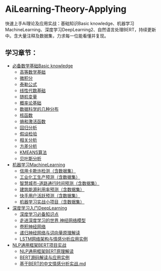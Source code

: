 # AiLearning-Theory-Applying

快速上手Ai理论及应用实战：基础知识Basic knowledge、机器学习MachineLearning、深度学习DeepLearning2、自然语言处理BERT，持续更新中。含大量注释及数据集，力求每一位能看懂并复现。



## 学习章节：

<ul>
    <li><a href='https://github.com/ben1234560/AiLearning-Theory-Applying/blob/master/%E5%BF%85%E5%A4%87%E6%95%B0%E5%AD%A6%E5%9F%BA%E7%A1%80.md'>必备数学基础Basic knowledge</a>
        <ul>
            <li><a href='https://github.com/ben1234560/AiLearning-Theory-Applying/blob/master/%E5%BF%85%E5%A4%87%E6%95%B0%E5%AD%A6%E5%9F%BA%E7%A1%80.md#%E9%AB%98%E7%AD%89%E6%95%B0%E5%AD%A6%E5%9F%BA%E7%A1%80'>高等数学基础</a>
            </li>
            <li><a href='https://github.com/ben1234560/AiLearning-Theory-Applying/blob/master/%E5%BF%85%E5%A4%87%E6%95%B0%E5%AD%A6%E5%9F%BA%E7%A1%80.md#%E5%BE%AE%E7%A7%AF%E5%88%86'>微积分</a>
        <li><a href='https://github.com/ben1234560/AiLearning-Theory-Applying/blob/master/%E5%BF%85%E5%A4%87%E6%95%B0%E5%AD%A6%E5%9F%BA%E7%A1%80.md#%E6%B3%B0%E5%8B%92%E5%85%AC%E5%BC%8F'>泰勒公式</a>
    <li><a href='https://github.com/ben1234560/AiLearning-Theory-Applying/blob/master/%E5%BF%85%E5%A4%87%E6%95%B0%E5%AD%A6%E5%9F%BA%E7%A1%80.md#%E7%BA%BF%E6%80%A7%E4%BB%A3%E6%95%B0%E5%9F%BA%E7%A1%80'>线性代数基础</a>
        <li><a href='https://github.com/ben1234560/AiLearning-Theory-Applying/blob/master/%E5%BF%85%E5%A4%87%E6%95%B0%E5%AD%A6%E5%9F%BA%E7%A1%80.md#%E9%9A%8F%E6%9C%BA%E5%8F%98%E9%87%8F'>随机变量</a>
        <li><a href='https://github.com/ben1234560/AiLearning-Theory-Applying/blob/master/%E5%BF%85%E5%A4%87%E6%95%B0%E5%AD%A6%E5%9F%BA%E7%A1%80.md#%E6%A6%82%E7%8E%87%E8%AE%BA%E5%9F%BA%E7%A1%80'>概率论基础</a>
            <li><a href='https://github.com/ben1234560/AiLearning-Theory-Applying/blob/master/%E5%BF%85%E5%A4%87%E6%95%B0%E5%AD%A6%E5%9F%BA%E7%A1%80.md#%E6%95%B0%E6%8D%AE%E7%A7%91%E5%AD%A6%E7%9A%84%E5%87%A0%E7%A7%8D%E5%88%86%E5%B8%83'>数据科学的几种分布</a>
            <li><a href='https://github.com/ben1234560/AiLearning-Theory-Applying/blob/master/%E5%BF%85%E5%A4%87%E6%95%B0%E5%AD%A6%E5%9F%BA%E7%A1%80.md#%E6%A0%B8%E5%87%BD%E6%95%B0'>核函数</a>
            <li><a href='https://github.com/ben1234560/AiLearning-Theory-Applying/blob/master/%E5%BF%85%E5%A4%87%E6%95%B0%E5%AD%A6%E5%9F%BA%E7%A1%80.md#%E7%86%B5%E5%92%8C%E6%BF%80%E6%B4%BB%E5%87%BD%E6%95%B0'>熵和激活函数</a>
            <li><a href='https://github.com/ben1234560/AiLearning-Theory-Applying/blob/master/%E5%BF%85%E5%A4%87%E6%95%B0%E5%AD%A6%E5%9F%BA%E7%A1%80.md#%E5%9B%9E%E5%BD%92%E5%88%86%E6%9E%90'>回归分析</a>
            <li><a href='https://github.com/ben1234560/AiLearning-Theory-Applying/tree/master/notebook_%E5%BF%85%E5%A4%87%E6%95%B0%E5%AD%A6%E5%9F%BA%E7%A1%80/%E5%81%87%E8%AE%BE%E6%A3%80%E9%AA%8C%E7%AB%A0%E8%8A%82'>假设检验</a>
            <li><a href='https://github.com/ben1234560/AiLearning-Theory-Applying/tree/master/notebook_%E5%BF%85%E5%A4%87%E6%95%B0%E5%AD%A6%E5%9F%BA%E7%A1%80/%E7%9B%B8%E5%85%B3%E5%88%86%E6%9E%90%E7%AB%A0%E8%8A%82'>相关分析</a>
            <li><a href='https://github.com/ben1234560/AiLearning-Theory-Applying/tree/master/notebook_%E5%BF%85%E5%A4%87%E6%95%B0%E5%AD%A6%E5%9F%BA%E7%A1%80/%E7%9B%B8%E5%85%B3%E5%88%86%E6%9E%90%E7%AB%A0%E8%8A%82'>方差分析</a>
            <li><a href='https://github.com/ben1234560/AiLearning-Theory-Applying/blob/master/%E5%BF%85%E5%A4%87%E6%95%B0%E5%AD%A6%E5%9F%BA%E7%A1%80.md#kmeans%E7%AE%97%E6%B3%95'>KMEANS算法</a>
            <li><a href='https://github.com/ben1234560/AiLearning-Theory-Applying/blob/master/%E5%BF%85%E5%A4%87%E6%95%B0%E5%AD%A6%E5%9F%BA%E7%A1%80.md#%E8%B4%9D%E5%8F%B6%E6%96%AF%E5%88%86%E6%9E%90'>贝叶斯分析</a>
        </ul>
    <li><a href='https://github.com/ben1234560/AiLearning-Theory-Applying/tree/master/%E6%9C%BA%E5%99%A8%E5%AD%A6%E4%B9%A0%E7%AB%9E%E8%B5%9B%E5%AE%9E%E6%88%98_%E4%BC%98%E8%83%9C%E8%A7%A3%E5%86%B3%E6%96%B9%E6%A1%88'>机器学习MachineLearning</a> 
    <ul>
        <li><a href='https://github.com/ben1234560/AiLearning-Theory-Applying/tree/master/%E6%9C%BA%E5%99%A8%E5%AD%A6%E4%B9%A0%E7%AB%9E%E8%B5%9B%E5%AE%9E%E6%88%98_%E4%BC%98%E8%83%9C%E8%A7%A3%E5%86%B3%E6%96%B9%E6%A1%88/%E4%BF%A1%E7%94%A8%E5%8D%A1%E6%AC%BA%E8%AF%88%E6%A3%80%E6%B5%8B'>信用卡欺诈检测（含数据集）</a>
        <li><a href='https://github.com/ben1234560/AiLearning-Theory-Applying/tree/master/%E6%9C%BA%E5%99%A8%E5%AD%A6%E4%B9%A0%E7%AB%9E%E8%B5%9B%E5%AE%9E%E6%88%98_%E4%BC%98%E8%83%9C%E8%A7%A3%E5%86%B3%E6%96%B9%E6%A1%88/%E5%B7%A5%E4%B8%9A%E5%8C%96%E5%B7%A5%E7%94%9F%E4%BA%A7%E9%A2%84%E6%B5%8B'>工业化工生产预测（含数据集）</a>
        <li><a href='https://github.com/ben1234560/AiLearning-Theory-Applying/tree/master/%E6%9C%BA%E5%99%A8%E5%AD%A6%E4%B9%A0%E7%AB%9E%E8%B5%9B%E5%AE%9E%E6%88%98_%E4%BC%98%E8%83%9C%E8%A7%A3%E5%86%B3%E6%96%B9%E6%A1%88/%E6%99%BA%E6%85%A7%E5%9F%8E%E5%B8%82-%E9%81%93%E8%B7%AF%E9%80%9A%E8%A1%8C%E6%97%B6%E9%97%B4%E9%A2%84%E6%B5%8B'>智慧城市-道路通行时间预测（含数据集）</a>
        <li><a href='https://github.com/ben1234560/AiLearning-Theory-Applying/tree/master/%E6%9C%BA%E5%99%A8%E5%AD%A6%E4%B9%A0%E7%AB%9E%E8%B5%9B%E5%AE%9E%E6%88%98_%E4%BC%98%E8%83%9C%E8%A7%A3%E5%86%B3%E6%96%B9%E6%A1%88/%E5%BB%BA%E7%AD%91%E8%83%BD%E6%BA%90%E5%88%A9%E7%94%A8%E7%8E%87%E9%A2%84%E6%B5%8B'>建筑能源利用率预测（含数据集）</a>
		<li><a href='https://github.com/ben1234560/AiLearning-Theory-Applying/tree/master/%E6%9C%BA%E5%99%A8%E5%AD%A6%E4%B9%A0%E7%AB%9E%E8%B5%9B%E5%AE%9E%E6%88%98_%E4%BC%98%E8%83%9C%E8%A7%A3%E5%86%B3%E6%96%B9%E6%A1%88/%E5%BF%AB%E6%89%8B%E7%9F%AD%E8%A7%86%E9%A2%91%E7%94%A8%E6%88%B7%E6%B4%BB%E8%B7%83%E5%BA%A6%E5%88%86%E6%9E%90'>快手用户活跃预测（含数据集）</a>
        <li><a href='https://github.com/ben1234560/AiLearning-Theory-Applying/tree/master/%E6%9C%BA%E5%99%A8%E5%AD%A6%E4%B9%A0%E7%AB%9E%E8%B5%9B%E5%AE%9E%E6%88%98_%E4%BC%98%E8%83%9C%E8%A7%A3%E5%86%B3%E6%96%B9%E6%A1%88/%E6%9C%BA%E5%99%A8%E5%AD%A6%E4%B9%A0%E5%AE%9E%E6%88%98%E5%B0%8F%E9%A1%B9%E7%9B%AE'>机器学习实战小项目（含数据集）</a>
	</ul>
    <li><a href='https://github.com/ben1234560/AiLearning-Theory-Applying/tree/master/%E6%B7%B1%E5%BA%A6%E5%AD%A6%E4%B9%A0%E5%85%A5%E9%97%A8'>深度学习入门DeepLearning</a> 
        <ul>
            <li><a href='https://github.com/ben1234560/AiLearning-Theory-Applying/blob/master/%E6%B7%B1%E5%BA%A6%E5%AD%A6%E4%B9%A0%E5%85%A5%E9%97%A8/%E7%AC%AC%E4%B8%80%E7%AB%A0%E2%80%94%E2%80%94%E6%B7%B1%E5%BA%A6%E5%AD%A6%E4%B9%A0%E5%BF%85%E5%A4%87%E7%9F%A5%E8%AF%86%E7%82%B9.md'>深度学习必备知识点</a>
            <li><a href='https://github.com/ben1234560/AiLearning-Theory-Applying/blob/master/%E6%B7%B1%E5%BA%A6%E5%AD%A6%E4%B9%A0%E5%85%A5%E9%97%A8/%E7%AC%AC%E4%BA%8C%E7%AB%A0%E2%80%94%E2%80%94%E8%B5%B0%E8%BF%9B%E6%B7%B1%E5%BA%A6%E5%AD%A6%E4%B9%A0%E7%9A%84%E4%B8%96%E7%95%8C%20%E7%A5%9E%E7%BB%8F%E7%BD%91%E7%BB%9C%E6%A8%A1%E5%9E%8B.md'>走进深度学习的世界 神经网络模型</a>
            <li><a href='https://github.com/ben1234560/AiLearning-Theory-Applying/blob/master/%E6%B7%B1%E5%BA%A6%E5%AD%A6%E4%B9%A0%E5%85%A5%E9%97%A8/%E7%AC%AC%E4%B8%89%E7%AB%A0%E2%80%94%E2%80%94%E5%8D%B7%E7%A7%AF%E7%A5%9E%E7%BB%8F%E7%BD%91%E7%BB%9C.md'>卷积神经网络</a>
            <li><a href='https://github.com/ben1234560/AiLearning-Theory-Applying/blob/master/%E6%B7%B1%E5%BA%A6%E5%AD%A6%E4%B9%A0%E5%85%A5%E9%97%A8/%E7%AC%AC%E5%9B%9B%E7%AB%A0%E2%80%94%E2%80%94%E9%80%92%E5%BD%92%E7%A5%9E%E7%BB%8F%E7%BD%91%E7%BB%9C%E4%B8%8E%E8%AF%8D%E5%90%91%E9%87%8F%E5%8E%9F%E7%90%86%E8%A7%A3%E8%AF%BB.md'>递归神经网络与词向量原理解读</a>
            <li><a href='https://github.com/ben1234560/AiLearning-Theory-Applying/tree/master/%E6%B7%B1%E5%BA%A6%E5%AD%A6%E4%B9%A0%E5%85%A5%E9%97%A8/%E7%AC%AC%E4%BA%94%E7%AB%A0%E2%80%94%E2%80%94LSTM%E7%BD%91%E7%BB%9C%E6%9E%B6%E6%9E%84%E4%B8%8E%E6%83%85%E6%84%9F%E5%88%86%E6%9E%90%E5%BA%94%E7%94%A8%E5%AE%9E%E4%BE%8B'>LSTM网络架构与情感分析应用实例</a>
        </ul>
        <li><a href='https://github.com/ben1234560/AiLearning-Theory-Applying/tree/master/NLP%E9%80%9A%E7%94%A8%E6%A1%86%E6%9E%B6BERT%E9%A1%B9%E7%9B%AE%E5%AE%9E%E6%88%98'>NLP通用框架BERT项目实战</a>
        <ul>
            <li><a href='https://github.com/ben1234560/AiLearning-Theory-Applying/blob/master/NLP%E9%80%9A%E7%94%A8%E6%A1%86%E6%9E%B6BERT%E9%A1%B9%E7%9B%AE%E5%AE%9E%E6%88%98/%E7%AC%AC%E4%B8%80%E7%AB%A0%E2%80%94%E2%80%94NLP%E9%80%9A%E7%94%A8%E6%A1%86%E6%9E%B6BERT%E5%8E%9F%E7%90%86%E8%A7%A3%E8%AF%BB.md'>NLP通用框架BERT原理解读</a>
            <li><a href='https://github.com/ben1234560/AiLearning-Theory-Applying/tree/master/NLP%E9%80%9A%E7%94%A8%E6%A1%86%E6%9E%B6BERT%E9%A1%B9%E7%9B%AE%E5%AE%9E%E6%88%98/%E7%AC%AC%E4%BA%8C%E7%AB%A0%E2%80%94%E2%80%94BERT%E6%BA%90%E7%A0%81%E8%A7%A3%E8%AF%BB%E4%B8%8E%E5%BA%94%E7%94%A8%E5%AE%9E%E4%BE%8B'>BERT源码解读与应用实例</a>
            <li><a href='https://github.com/ben1234560/AiLearning-Theory-Applying/blob/master/NLP%E9%80%9A%E7%94%A8%E6%A1%86%E6%9E%B6BERT%E9%A1%B9%E7%9B%AE%E5%AE%9E%E6%88%98/%E7%AC%AC%E4%B8%89%E7%AB%A0%E2%80%94%E2%80%94%E5%9F%BA%E4%BA%8EBERT%E7%9A%84%E4%B8%AD%E6%96%87%E6%83%85%E6%84%9F%E5%88%86%E6%9E%90%E5%AE%9E%E6%88%98.md'>基于BERT的中文情感分析实战.md</a>
        </ul>



















